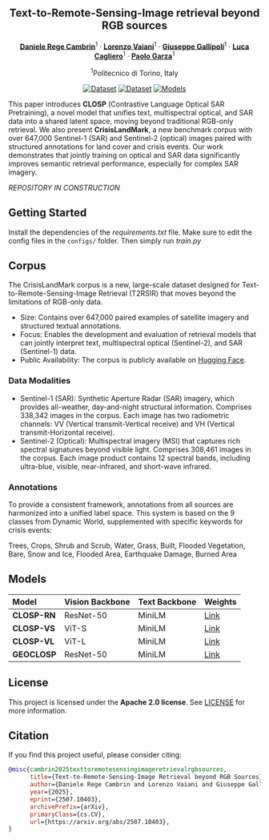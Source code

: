 <div align="center">
  
## Text-to-Remote-Sensing-Image retrieval beyond RGB sources

[**Daniele Rege Cambrin**](https://darthreca.github.io/)<sup>1</sup> · [**Lorenzo Vaiani**](https://scholar.google.com/citations?user=JQVjbNEAAAAJ&hl=it&oi=sra)<sup>1</sup> · [**Giuseppe Gallipoli**]()<sup>1</sup> · [**Luca Cagliero**]()<sup>1</sup> · [**Paolo Garza**](https://dbdmg.polito.it/dbdmg_web/people/paolo-garza/)<sup>1</sup>

<sup>1</sup>Politecnico di Torino, Italy

<a href="https://arxiv.org/abs/2507.10403"><img src='https://img.shields.io/badge/Paper-red?style=flat&logo=arxiv&labelColor=black' alt='Dataset'></a>
<a href="https://huggingface.co/datasets/DarthReca/crisislandmark"><img src='https://img.shields.io/badge/CrisisLandMark-yellow?style=flat&logo=huggingface&labelColor=black' alt='Dataset'></a>
<a href="https://huggingface.co/collections/DarthReca/closp-687ce68f6ff7502cfb07ba3c"><img src='https://img.shields.io/badge/CLOSP-yellow?style=flat&logo=huggingface&labelColor=black' alt='Models'></a>
</div>

This paper introduces **CLOSP** (Contrastive Language Optical SAR Pretraining), a novel model that unifies text, multispectral optical, and SAR data into a shared latent space, moving beyond traditional RGB-only retrieval. We also present 
**CrisisLandMark**, a new benchmark corpus with over 647,000 Sentinel-1 (SAR) and Sentinel-2 (optical) images paired with structured annotations for land cover and crisis events. Our work demonstrates that jointly training on optical and SAR data significantly improves semantic retrieval performance, especially for complex SAR imagery.

*REPOSITORY IN CONSTRUCTION*

## Getting Started
Install the dependencies of the *requirements.txt* file. Make sure to edit the config files in the `configs/` folder. Then simply run *train.py*

## Corpus

The CrisisLandMark corpus is a new, large-scale dataset designed for Text-to-Remote-Sensing-Image Retrieval (T2RSIR) that moves beyond the limitations of RGB-only data.
- Size: Contains over 647,000 paired examples of satellite imagery and structured textual annotations.
- Focus: Enables the development and evaluation of retrieval models that can jointly interpret text, multispectral optical (Sentinel-2), and SAR (Sentinel-1) data.
- Public Availability: The corpus is publicly available on [Hugging Face](https://huggingface.co/datasets/DarthReca/crisislandmark).

### Data Modalities

- Sentinel-1 (SAR): Synthetic Aperture Radar (SAR) imagery, which provides all-weather, day-and-night structural information. Comprises 338,342 images in the corpus. Each image has two radiometric channels: VV (Vertical transmit-Vertical receive) and VH (Vertical transmit-Horizontal receive).
- Sentinel-2 (Optical): Multispectral imagery (MSI) that captures rich spectral signatures beyond visible light. Comprises 308,461 images in the corpus. Each image product contains 12 spectral bands, including ultra-blue, visible, near-infrared, and short-wave infrared.

### Annotations 

To provide a consistent framework, annotations from all sources are harmonized into a unified label space. 
This system is based on the 9 classes from Dynamic World, supplemented with specific keywords for crisis events:

Trees, Crops, Shrub and Scrub, Water, Grass, Built, Flooded Vegetation, Bare, Snow and Ice, Flooded Area, Earthquake Damage, Burned Area	

## Models

| Model | Vision Backbone | Text Backbone | Weights |
| :--- | :--- | :--- | :--- |
| **CLOSP-RN** | ResNet-50 | MiniLM  | [Link](https://huggingface.co/DarthReca/CLOSP-RN) |
| **CLOSP-VS** | ViT-S | MiniLM  | [Link](https://huggingface.co/DarthReca/CLOSP-VS) |
| **CLOSP-VL** | ViT-L | MiniLM  | [Link](https://huggingface.co/DarthReca/CLOSP-VL) |
| **GEOCLOSP** | ResNet-50 | MiniLM | [Link](https://huggingface.co/DarthReca/GeoCLOSP-RN) |

## License

This project is licensed under the **Apache 2.0 license**. See [LICENSE](LICENSE) for more information.

## Citation

If you find this project useful, please consider citing:

```bibtex
@misc{cambrin2025texttoremotesensingimageretrievalrgbsources,
      title={Text-to-Remote-Sensing-Image Retrieval beyond RGB Sources}, 
      author={Daniele Rege Cambrin and Lorenzo Vaiani and Giuseppe Gallipoli and Luca Cagliero and Paolo Garza},
      year={2025},
      eprint={2507.10403},
      archivePrefix={arXiv},
      primaryClass={cs.CV},
      url={https://arxiv.org/abs/2507.10403}, 
}
```
